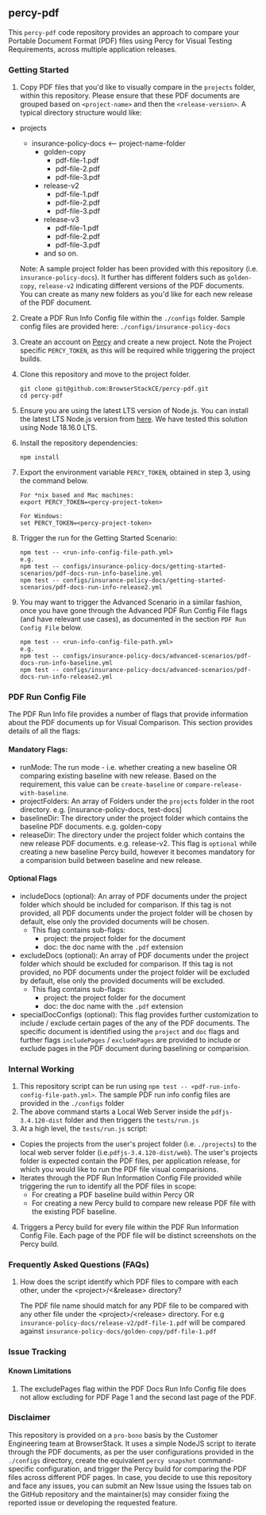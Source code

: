 ## percy-pdf
This `percy-pdf` code repository provides an approach to compare your Portable Document Format (PDF) files using Percy for Visual Testing Requirements, across multiple application releases.
      
### Getting Started
 1. Copy PDF files that you'd like to visually compare in the `projects` folder, within this repository.     Please ensure that these PDF documents are grouped based on `<project-name>` and then the `<release-version>`. A typical directory structure would like:
   - projects
      - insurance-policy-docs <-- project-name-folder
         - golden-copy
            - pdf-file-1.pdf
            - pdf-file-2.pdf
            - pdf-file-3.pdf
         - release-v2
            - pdf-file-1.pdf
            - pdf-file-2.pdf
            - pdf-file-3.pdf
         - release-v3
            - pdf-file-1.pdf
            - pdf-file-2.pdf
            - pdf-file-3.pdf
         - and so on.
 
      Note: A sample project folder has been provided with this repository (i.e. `insurance-policy-docs`). It further has different folders such as `golden-copy`, `release-v2` indicating different versions of the PDF documents. You can create as many new folders as you'd like for each new release of the PDF document.

 2. Create a PDF Run Info Config file within the `./configs` folder. Sample config files are provided here: `./configs/insurance-policy-docs` 
 3. Create an account on [Percy](https://percy.io) and create a new project. Note the Project specific `PERCY_TOKEN`, as this will be required while triggering the project builds.
 4. Clone this repository and move to the project folder.
      ```
      git clone git@github.com:BrowserStackCE/percy-pdf.git
      cd percy-pdf
      ```
 5. Ensure you are using the latest LTS version of Node.js. You can install the latest LTS Node.js version from [here](https://nodejs.org/en). We have tested this solution using Node 18.16.0 LTS.
 5. Install the repository dependencies:
      ```
      npm install
      ```
 6. Export the environment variable `PERCY_TOKEN`, obtained in step 3, using the command below.
      ```
      For *nix based and Mac machines:
      export PERCY_TOKEN=<percy-project-token>
      
      For Windows:
      set PERCY_TOKEN=<percy-project-token>
      ```
 7. Trigger the run for the Getting Started Scenario:
      ```
      npm test -- <run-info-config-file-path.yml>
      e.g.
      npm test -- configs/insurance-policy-docs/getting-started-scenarios/pdf-docs-run-info-baseline.yml
      npm test -- configs/insurance-policy-docs/getting-started-scenarios/pdf-docs-run-info-release2.yml
      ```
8. You may want to trigger the Advanced Scenario in a similar fashion, once you have gone through the Advanced PDF Run Config File flags (and have relevant use cases), as documented in the section `PDF Run Config File` below.

      ```
      npm test -- <run-info-config-file-path.yml>
      e.g.
      npm test -- configs/insurance-policy-docs/advanced-scenarios/pdf-docs-run-info-baseline.yml
      npm test -- configs/insurance-policy-docs/advanced-scenarios/pdf-docs-run-info-release2.yml
      ```

### PDF Run Config File

The PDF Run Info file provides a number of flags that provide information about the PDF documents up for Visual Comparison. This section provides details of all the flags:

#### Mandatory Flags:

- runMode: The run mode - i.e. whether creating a new baseline OR comparing existing baseline with new release. Based on the requirement, this value can be `create-baseline` or `compare-release-with-baseline`.
- projectFolders: An array of Folders under the `projects` folder in the root directory. e.g. [insurance-policy-docs, test-docs]
- baselineDir: The directory under the project folder which contains the baseline PDF documents. e.g. golden-copy
- releaseDir: The directory under the project folder which contains the new release PDF documents. e.g. release-v2. This flag is `optional` while creating a new baseline Percy build, however it becomes mandatory for a comparision build between baseline and new release.

#### Optional Flags

- includeDocs (optional): An array of PDF documents under the project folder which should be included for comparison. If this tag is not provided, all PDF documents under the project folder will be chosen by default, else only the provided documents will be chosen.
   - This flag contains sub-flags:
      - project: the project folder for the document
      - doc: the doc name with the `.pdf` extension
- excludeDocs (optional): An array of PDF documents under the project folder which should be excluded for comparison. If this tag is not provided, no PDF documents under the project folder will be excluded by default, else only the provided documents will be excluded.
   - This flag contains sub-flags:
      - project: the project folder for the document
      - doc: the doc name with the `.pdf` extension
- specialDocConfigs (optional): This flag provides further customization to include / exclude certain pages of the any of the PDF documents. The specific document is identified using the `project` and `doc` flags and further flags `includePages` / `excludePages` are provided to include or exclude pages in the PDF document during baselining or comparision.


### Internal Working  
 1. This repository script can be run using `npm test -- <pdf-run-info-config-file-path.yml>`. The sample PDF run info config files are provided in the `./configs` folder
 2. The above command starts a Local Web Server inside the `pdfjs-3.4.120-dist` folder and then triggers the `tests/run.js`
 3. At a high level, the `tests/run.js` script:
   - Copies the projects from the user's project folder (i.e. `./projects`) to the local web server folder (i.e.`pdfjs-3.4.120-dist/web`). The user's projects folder is expected contain the PDF files, per application release, for which you would like to run the PDF file visual comparisions.
   - Iterates through the PDF Run Information Config File provided while triggering the run to identify all the PDF files in scope:
      - For creating a PDF baseline build within Percy
         OR 
      - For creating a new Percy build to compare new release PDF file with the existing PDF baseline.
 4. Triggers a Percy build for every file within the PDF Run Information Config File. Each page of the PDF file will be distinct screenshots on the Percy build.

### Frequently Asked  Questions (FAQs)
1. How does the script identify which PDF files to compare with each other, under the &lt;project&gt;/&lt;&release&gt; directory?

   The PDF file name should match for any PDF file to be compared with any other file under the &lt;project&gt;/&lt;release&gt; directory. For e.g `insurance-policy-docs/release-v2/pdf-file-1.pdf` will be compared against `insurance-policy-docs/golden-copy/pdf-file-1.pdf`

### Issue Tracking
#### Known Limitations
1. The excludePages flag within the PDF Docs Run Info Config file does not allow excluding for PDF Page 1 and the second last page of the PDF.  


### Disclaimer

This repository is provided on a `pro-bono` basis by the Customer Engineering team at BrowserStack. It uses a simple NodeJS script to iterate through the PDF documents, as per the user configurations provided in the `./configs` directory, create the equivalent `percy snapshot` command-specific configuration, and trigger the Percy build for comparing the PDF files across different PDF pages. In case, you decide to use this repository and face any issues, you can submit an New Issue using the Issues tab on the GitHub repository and the maintainer(s) may consider fixing the reported issue or developing the requested feature.